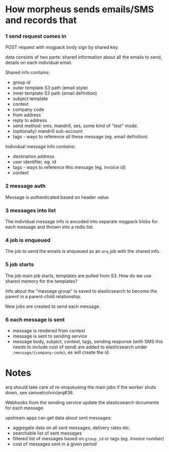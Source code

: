 # How morpheus sends emails/SMS and records that 

### 1 send request comes in

POST request with msgpack body sign by shared key.

data consists of two parts: shared information about all the emails to send, details
on each individual email.

Shared info contains:
* group id
* outer template S3 path (email style)
* inner template S3 path (email definition)
* subject template
* context
* company code
* from address
* reply to address
* send method: sms, mandrill, ses, some kind of "test" mode.
* (optionally) mandrill sub-account
* tags - ways to reference all these message (eg. email definition)

Individual message info contains:
* destination address
* user identifier, eg. id
* tags - ways to reference this message (eg. invoice id)
* context


### 2 message auth

Message is authenticated based on header value.

### 3 messages into list

The individual message info is encoded into separate msgpack blobs for each message and thrown into a redis list.
 
### 4 job is enqueued

The job to send the emails is enqueued as an `arq` job with the shared info.

### 5 job starts

The job main job starts, templates are pulled from S3. How do we use shared memory for the templates?

Info about the "message group" is saved to elasticsearch to become the parent in a parent-child relationship. 

New jobs are created to send each message. 

### 6 each message is sent

* message is rendered from context
* message is sent to sending service
* message body, subject, context, tags, sending response (with SMS this needs to include cost of send) 
are added to elasticsearch under `/message/{company-code}`, es will create the id.

# Notes

arq should take care of re-enqueueing the main jobs if the worker shuts down, see samuelcolvin/arq#38.

Webhooks from the sending service update the elasticsearch documents for each message.

upstream apps can get data about sent messages:
* aggregate data on all sent messages, delivery rates etc.
* searchable list of sent messages
* filtered list of messages based on `group_id` or tags (eg. invoice number)
* cost of messages sent in a given period
